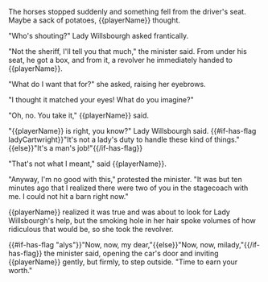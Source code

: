 The horses stopped suddenly and something fell from the driver's seat. Maybe a sack of potatoes, {{playerName}} thought.

"Who's shouting?" Lady Willsbourgh asked frantically.

"Not the sheriff, I'll tell you that much," the minister said. From under his seat, he got a box, and from it, a revolver he immediately handed to {{playerName}}.

"What do I want that for?" she asked, raising her eyebrows.

"I thought it matched your eyes! What do you imagine?"

"Oh, no. You take it," {{playerName}} said.

"{{playerName}} is right, you know?" Lady Willsbourgh said. {{#if-has-flag ladyCartwright}}"It's not a lady's duty to handle these kind of things."{{else}}"It's a man's job!"{{/if-has-flag}}

"That's not what I meant," said {{playerName}}.

"Anyway, I'm no good with this," protested the minister. "It was but ten minutes ago that I realized there were two of you in the stagecoach with me. I could not hit a barn right now."

{{playerName}} realized it was true and was about to look for Lady Willsbourgh's help, but the smoking hole in her hair spoke volumes of how ridiculous that would be, so she took the revolver.

{{#if-has-flag "alys"}}"Now, now, my dear,"{{else}}"Now, now, milady,"{{/if-has-flag}} the minister said, opening the car's door and inviting {{playerName}} gently, but firmly, to step outside. "Time to earn your worth."
